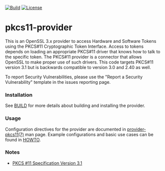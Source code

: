 [![Build](https://github.com/latchset/pkcs11-provider/actions/workflows/build.yml/badge.svg)](https://github.com/latchset/pkcs11-provider/actions/workflows/build.yml)
[![License](https://img.shields.io/badge/License-Apache_2.0-blue.svg)](https://opensource.org/licenses/Apache-2.0)

# pkcs11-provider

This is an OpenSSL 3.x provider to access Hardware and Software Tokens using
the PKCS#11 Cryptographic Token Interface. Access to tokens depends
on loading an appropriate PKCS#11 driver that knows how to talk to the specific
token. The PKCS#11 provider is a connector that allows OpenSSL to make proper
use of such drivers. This code targets PKCS#11 version 3.1 but is backwards
compatible to version 3.0 and 2.40 as well.

To report Security Vulnerabilities, please use the "Report a Security
Vulnerability" template in the issues reporting page.

### Installation

See [BUILD](BUILD.md) for more details about building and installing the provider.

### Usage

Configuration directives for the provider are documented in [provider-pkcs11(7)](docs/provider-pkcs11.7.md)
man page. Example configurations and basic use cases can be found in [HOWTO](HOWTO.md).

### Notes

 * [PKCS #11 Specification Version 3.1](https://docs.oasis-open.org/pkcs11/pkcs11-spec/v3.1/pkcs11-spec-v3.1.html)
